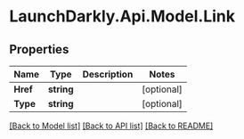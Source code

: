 # LaunchDarkly.Api.Model.Link
## Properties

Name | Type | Description | Notes
------------ | ------------- | ------------- | -------------
**Href** | **string** |  | [optional] 
**Type** | **string** |  | [optional] 

[[Back to Model list]](../README.md#documentation-for-models) [[Back to API list]](../README.md#documentation-for-api-endpoints) [[Back to README]](../README.md)


